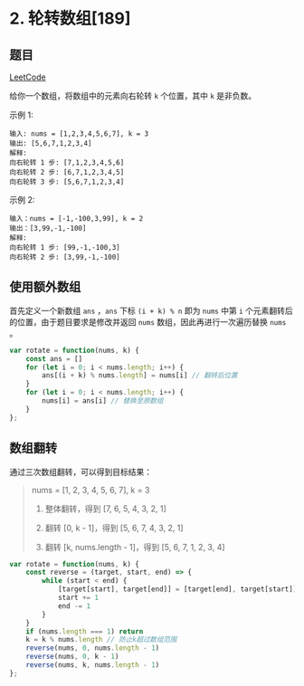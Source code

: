 # 2. 轮转数组[189]

## 题目

[LeetCode](https://leetcode-cn.com/problems/rotate-array/)

给你一个数组，将数组中的元素向右轮转 `k` 个位置，其中 `k` 是非负数。

示例 1:

```
输入: nums = [1,2,3,4,5,6,7], k = 3
输出: [5,6,7,1,2,3,4]
解释:
向右轮转 1 步: [7,1,2,3,4,5,6]
向右轮转 2 步: [6,7,1,2,3,4,5]
向右轮转 3 步: [5,6,7,1,2,3,4]
```

示例 2:

```
输入：nums = [-1,-100,3,99], k = 2
输出：[3,99,-1,-100]
解释: 
向右轮转 1 步: [99,-1,-100,3]
向右轮转 2 步: [3,99,-1,-100]
```

## 使用额外数组

首先定义一个新数组 `ans` ，`ans` 下标 `(i + k) % n` 即为 `nums` 中第 `i` 个元素翻转后的位置，由于题目要求是修改并返回 `nums` 数组，因此再进行一次遍历替换 `nums` 。

```js
var rotate = function(nums, k) {
    const ans = []
    for (let i = 0; i < nums.length; i++) {
        ans[(i + k) % nums.length] = nums[i] // 翻转后位置
    }
    for (let i = 0; i < nums.length; i++) {
        nums[i] = ans[i] // 替换至原数组
    }
};
```

## 数组翻转

通过三次数组翻转，可以得到目标结果：

> nums = [1, 2, 3, 4, 5, 6, 7], k = 3
> 
> 1. 整体翻转，得到 [7, 6, 5, 4, 3, 2, 1]
> 
> 2. 翻转 [0, k - 1]，得到 [5, 6, 7, 4, 3, 2, 1]
> 
> 3. 翻转 [k, nums.length - 1]，得到 [5, 6, 7, 1, 2, 3, 4]

```js
var rotate = function(nums, k) {
    const reverse = (target, start, end) => {
        while (start < end) {
            [target[start], target[end]] = [target[end], target[start]]
            start += 1
            end -= 1
        }
    }
    if (nums.length === 1) return
    k = k % nums.length // 防止k超过数组范围
    reverse(nums, 0, nums.length - 1)
    reverse(nums, 0, k - 1)
    reverse(nums, k, nums.length - 1)
};
```
